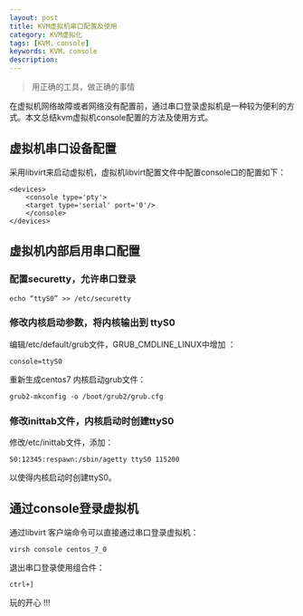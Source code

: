 ```yaml
---
layout: post
title: KVM虚拟机串口配置及使用
category: KVM虚拟化
tags: [KVM，console]
keywords: KVM，console
description: 
---
```


> 用正确的工具，做正确的事情

在虚拟机网络故障或者网络没有配置前，通过串口登录虚拟机是一种较为便利的方式。本文总结kvm虚拟机console配置的方法及使用方式。

## 虚拟机串口设备配置

采用libvirt来启动虚拟机，虚拟机libvirt配置文件中配置console口的配置如下：

	<devices>
		<console type='pty'>
		<target type='serial' port='0'/>
		</console>
    </devices>

## 虚拟机内部启用串口配置

### 配置securetty，允许串口登录

	echo “ttyS0” >> /etc/securetty

### 修改内核启动参数，将内核输出到 ttyS0

编辑/etc/default/grub文件，GRUB_CMDLINE_LINUX中增加 ：

	console=ttyS0

重新生成centos7 内核启动grub文件：

	grub2-mkconfig -o /boot/grub2/grub.cfg

### 修改inittab文件，内核启动时创建ttyS0

修改/etc/inittab文件，添加：

	S0:12345:respawn:/sbin/agetty ttyS0 115200

以使得内核启动时创建ttyS0。

## 通过console登录虚拟机

通过libvirt 客户端命令可以直接通过串口登录虚拟机：

	virsh console centos_7_0

退出串口登录使用组合件：

	ctrl+]



玩的开心 !!!
